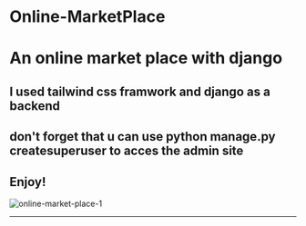 # Online-MarketPlace
# An online market place with django
## I used tailwind css framwork and django as a backend
## don't forget that u can use python manage.py createsuperuser to acces the admin site
## Enjoy!
![online-market-place-1](https://github.com/BetterCallGuts/Online-MarketPlace/assets/122576822/17e7bc7b-2777-480c-a1f6-4125df79defc)
___
